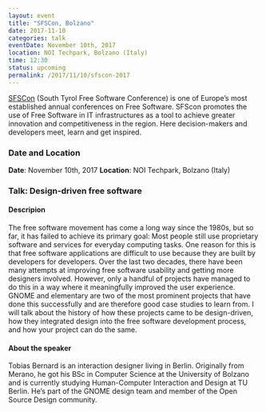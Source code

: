 ```yaml
---
layout: event
title: "SFSCon, Bolzano"
date: 2017-11-10
categories: talk
eventDate: November 10th, 2017
location: NOI Techpark, Bolzano (Italy)
time: 12:30
status: upcoming
permalink: /2017/11/10/sfscon-2017
---
```



[SFSCon](https://www.sfscon.it) (South Tyrol Free Software Conference) is one of Europe’s most established annual conferences on Free Software. SFScon promotes the use of Free Software in IT infrastructures as a tool to achieve greater innovation and competitiveness in the region. Here decision-makers and developers meet, learn and get inspired.

### Date and Location

**Date**: November 10th, 2017
**Location**: NOI Techpark, Bolzano (Italy)


### Talk: Design-driven free software

#### Descripion

The free software movement has come a long way since the 1980s, but so far, it has failed to achieve its primary goal: Most people still use proprietary software and services for everyday computing tasks. One reason for this is that free software applications are difficult to use because they are built by developers for developers.
Over the last two decades, there have been many attempts at improving free software usability and getting more designers involved. However, only a handful of projects have managed to do this in a way where it meaningfully improved the user experience. GNOME and elementary are two of the most prominent projects that have done this successfully and are therefore good case studies to learn from.
I will talk about the history of how these projects came to be design-driven, how they integrated design into the free software development process, and how your project can do the same.

#### About the speaker

Tobias Bernard is an interaction designer living in Berlin. Originally from Merano, he got his BSc in Computer Science at the University of Bolzano and is currently studying Human-Computer Interaction and Design at TU Berlin. He’s part of the GNOME design team and member of the Open Source Design community.
